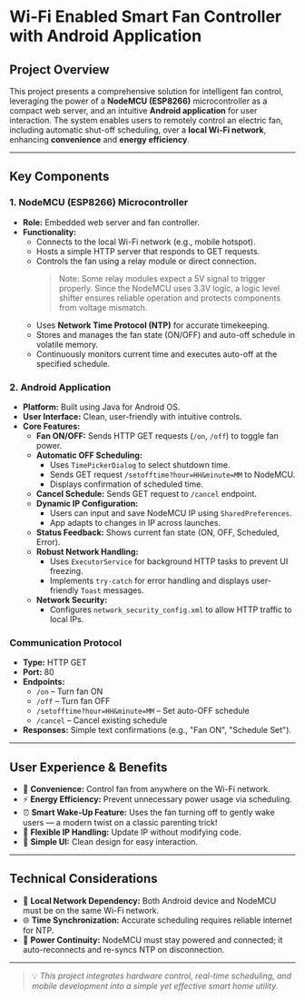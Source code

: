 # **Wi-Fi Enabled Smart Fan Controller with Android Application**

## **Project Overview**

This project presents a comprehensive solution for intelligent fan control, leveraging the power of a **NodeMCU (ESP8266)** microcontroller as a compact web server, and an intuitive **Android application** for user interaction. The system enables users to remotely control an electric fan, including automatic shut-off scheduling, over a **local Wi-Fi network**, enhancing **convenience** and **energy efficiency**.

---

## **Key Components**

### **1. NodeMCU (ESP8266) Microcontroller**
- **Role:** Embedded web server and fan controller.
- **Functionality:**
  - Connects to the local Wi-Fi network (e.g., mobile hotspot).
  - Hosts a simple HTTP server that responds to GET requests.
  - Controls the fan using a relay module or direct connection.
    >Note: Some relay modules expect a 5V signal to trigger properly. Since the NodeMCU uses 3.3V logic, a logic level shifter ensures reliable operation and protects components from voltage mismatch.
  - Uses **Network Time Protocol (NTP)** for accurate timekeeping.
  - Stores and manages the fan state (ON/OFF) and auto-off schedule in volatile memory.
  - Continuously monitors current time and executes auto-off at the specified schedule.

### **2. Android Application**
- **Platform:** Built using Java for Android OS.
- **User Interface:** Clean, user-friendly with intuitive controls.
- **Core Features:**
  - **Fan ON/OFF:** Sends HTTP GET requests (`/on`, `/off`) to toggle fan power.
  - **Automatic OFF Scheduling:**
    - Uses `TimePickerDialog` to select shutdown time.
    - Sends GET request `/setofftime?hour=HH&minute=MM` to NodeMCU.
    - Displays confirmation of scheduled time.
  - **Cancel Schedule:** Sends GET request to `/cancel` endpoint.
  - **Dynamic IP Configuration:**
    - Users can input and save NodeMCU IP using `SharedPreferences`.
    - App adapts to changes in IP across launches.
  - **Status Feedback:** Shows current fan state (ON, OFF, Scheduled, Error).
  - **Robust Network Handling:**
    - Uses `ExecutorService` for background HTTP tasks to prevent UI freezing.
    - Implements `try-catch` for error handling and displays user-friendly `Toast` messages.
  - **Network Security:**
    - Configures `network_security_config.xml` to allow HTTP traffic to local IPs.

### **Communication Protocol**
- **Type:** HTTP GET
- **Port:** 80
- **Endpoints:**
  - `/on` – Turn fan ON
  - `/off` – Turn fan OFF
  - `/setofftime?hour=HH&minute=MM` – Set auto-OFF schedule
  - `/cancel` – Cancel existing schedule
- **Responses:** Simple text confirmations (e.g., "Fan ON", "Schedule Set").

---

## **User Experience & Benefits**

- 🧠 **Convenience:** Control fan from anywhere on the Wi-Fi network.
- ⚡ **Energy Efficiency:** Prevent unnecessary power usage via scheduling.
- ⏰ **Smart Wake-Up Feature:** Uses the fan turning off to gently wake users — a modern twist on a classic parenting trick!
- 🔄 **Flexible IP Handling:** Update IP without modifying code.
- 🧭 **Simple UI:** Clean design for easy interaction.

---

## **Technical Considerations**

- 📶 **Local Network Dependency:** Both Android device and NodeMCU must be on the same Wi-Fi network.
- 🌐 **Time Synchronization:** Accurate scheduling requires reliable internet for NTP.
- 🔌 **Power Continuity:** NodeMCU must stay powered and connected; it auto-reconnects and re-syncs NTP on disconnection.

---

> 💡 *This project integrates hardware control, real-time scheduling, and mobile development into a simple yet effective smart home utility.*

